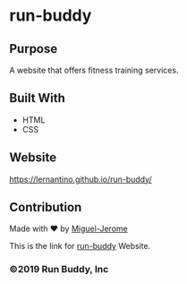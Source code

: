 ﻿# run-buddy
## Purpose
A website that offers fitness training services.

## Built With
* HTML
* CSS

## Website
https://lernantino.github.io/run-buddy/

## Contribution
Made with ❤️ by [Miguel-Jerome](https://migueljerome.github.io/run-buddy/README.md)

This is the link for [run-buddy](https://migueljerome.github.io/run-buddy/index.html) Website.

### ©️2019 Run Buddy, Inc 
